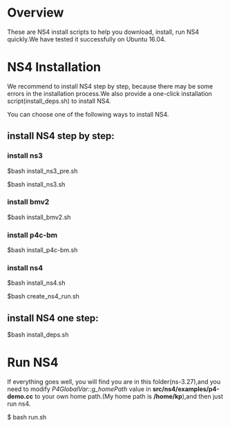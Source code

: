 
# Overview
These are NS4 install scripts to help you download, install, run NS4 quickly.We have tested it successfully on Ubuntu 16.04.

# NS4 Installation
We recommend to install NS4 step by step, because there may be some errors in the installation process.We also provide a one-click installation script(install_deps.sh) to install NS4. 

You can choose one of the following ways to install NS4.
## install NS4 step by step:
### install ns3 
   $bash install_ns3_pre.sh  

   $bash install_ns3.sh
### install bmv2
   $bash install_bmv2.sh
### install p4c-bm
   $bash install_p4c-bm.sh
### install ns4
   $bash install_ns4.sh  

   $bash create_ns4_run.sh

## install NS4 one step:
$bash install_deps.sh

# Run NS4
If everything goes well, you will find you are in this folder(ns-3.27),and you need to modify _P4GlobalVar::g_homePath_ value in **src/ns4/examples/p4-demo.cc** to your own home path.(My home path is **/home/kp**),and then just run ns4.

$ bash run.sh

